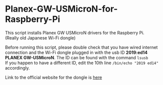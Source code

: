 # Planex-GW-USMicroN-for-Raspberry-Pi
This script installs Planex GW USMicroN drivers for the Raspberry Pi. (Really old Japanese Wi-Fi dongle)

Before running this script, please double check that you have wired internet connection and the Wi-Fi dongle plugged in with the usb ID **2019:ed14 PLANEX GW-USMicroN**. The ID can be found with the command `lsusb`		  
If you happen to have a different ID, edit the 10th line `/bin/echo "2019 ed14" ` accordingly.

Link to the official website for the dongle is [here](https://www.planex.co.jp/product/wireless/gw-usmicron/)
